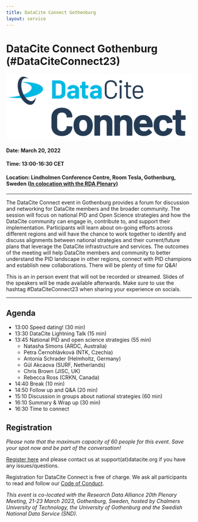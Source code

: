 ```yaml
---
title: DataCite Connect Gothenburg
layout: service
---
```


# DataCite Connect Gothenburg (#DataCiteConnect23)

<div class="section-img-small">
  <img class="img-responsive" src="images/DataCite-Logos_DC-Connect.png"></img>
</div>

#### Date: March 20, 2022

#### Time: 13:00-16:30 CET

#### Location: Lindholmen Conference Centre, Room Tesla, Gothenburg, Sweden ([In colocation with the RDA Plenary](https://www.rd-alliance.org/plenary-meetings/next-plenary))

<hr>

The DataCite Connect event in Gothenburg provides a forum for discussion and networking for DataCite members and the broader community. The session will focus on national PID and Open Science strategies and how the DataCite community can engage in, contribute to, and support their implementation. Participants will learn about on-going efforts across different regions and will have the chance to work together to identify and discuss alignments between national strategies and their current/future plans that leverage the DataCite infrastructure and services. The outcomes of the meeting will help DataCite members and community to better understand the PID landscape in other regions, connect with PID champions and establish new collaborations. There will be plenty of time for Q&A!

This is an in person event that will not be recorded or streamed. Slides of the speakers will be made available afterwards. Make sure to use the hashtag #DataCiteConnect23 when sharing your experience on socials.

<hr>

## Agenda

* 13:00 Speed dating! (30 min)
* 13:30 DataCite Lightning Talk (15 min)
* 13:45 National PID and open science strategies (55 min)
    * Natasha Simons (ARDC, Australia)
    * Petra Černohlávková (NTK, Czechia)
    * Antonia Schrader (Helmholtz, Germany)
    * Gül Akcaova (SURF, Netherlands)
    * Chris Brown (JISC, UK)
    * Rebecca Ross (CRKN, Canada)
* 14:40 Break (10 min)
* 14:50 Follow up and Q&A (20 min)
* 15:10 Discussion in groups about national strategies (60 min)
* 16:10 Summary & Wrap up (30 min)
* 16:30 Time to connect

## Registration

*Please note that the maximum capacity of 60 people for this event. Save your spot now and be part of the conversation!*

[Register here](https://forms.gle/KzCMoyJbqN6hpktJ6) and please contact us at support(at)datacite.org if you have any issues/questions.

Registration for DataCite Connect is free of charge. We ask all participants to read and follow our [Code of Conduct](https://datacite.org/code-of-conduct.html).

*This event is co-located with the Research Data Alliance 20th Plenary Meeting, 21-23 March 2023, Gothenburg, Sweden, hosted by Chalmers University of Technology, the University of Gothenburg and the Swedish National Data Service (SND).*
